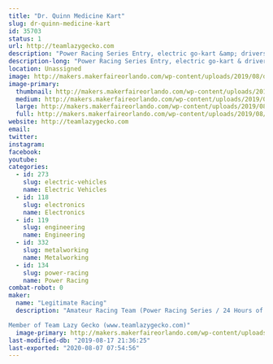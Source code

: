 ```yaml
---
title: "Dr. Quinn Medicine Kart"
slug: dr-quinn-medicine-kart
id: 35703
status: 1
url: http://teamlazygecko.com
description: "Power Racing Series Entry, electric go-kart &amp; drivers themed as characters from Dr.Quinn Medicine Woman."
description-long: "Power Racing Series Entry, electric go-kart & drivers themed as characters from Dr.Quinn Medicine Woman."
location: Unassigned
image: http://makers.makerfaireorlando.com/wp-content/uploads/2019/08/dscf1793-20190727_48449865196_o-1024x683.jpg
image-primary:
  thumbnail: http://makers.makerfaireorlando.com/wp-content/uploads/2019/08/dscf1793-20190727_48449865196_o-150x150.jpg
  medium: http://makers.makerfaireorlando.com/wp-content/uploads/2019/08/dscf1793-20190727_48449865196_o-300x200.jpg
  large: http://makers.makerfaireorlando.com/wp-content/uploads/2019/08/dscf1793-20190727_48449865196_o-1024x683.jpg
  full: http://makers.makerfaireorlando.com/wp-content/uploads/2019/08/dscf1793-20190727_48449865196_o.jpg
website: http://teamlazygecko.com
email: 
twitter: 
instagram: 
facebook: 
youtube: 
categories:
  - id: 273
    slug: electric-vehicles
    name: Electric Vehicles
  - id: 118
    slug: electronics
    name: Electronics
  - id: 119
    slug: engineering
    name: Engineering
  - id: 332
    slug: metalworking
    name: Metalworking
  - id: 134
    slug: power-racing
    name: Power Racing
combat-robot: 0
maker:
  name: "Legitimate Racing"
  description: "Amateur Racing Team (Power Racing Series / 24 Hours of Lemons)

Member of Team Lazy Gecko (www.teamlazygecko.com)"
  image-primary: http://makers.makerfaireorlando.com/wp-content/uploads/2018/10/Legit-Banner.jpg
last-modified-db: "2019-08-17 21:36:25"
last-exported: "2020-08-07 07:54:56"
---
```

